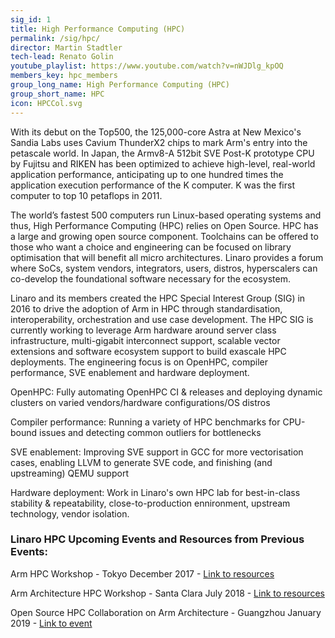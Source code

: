 ```yaml
---
sig_id: 1
title: High Performance Computing (HPC)
permalink: /sig/hpc/
director: Martin Stadtler
tech-lead: Renato Golin
youtube_playlist: https://www.youtube.com/watch?v=nWJDlg_kpOQ
members_key: hpc_members
group_long_name: High Performance Computing (HPC)
group_short_name: HPC
icon: HPCCol.svg
---
```

With its debut on the Top500, the 125,000-core Astra at New Mexico's Sandia Labs uses Cavium ThunderX2 chips to mark Arm's entry into the petascale world. In Japan, the Armv8-A 512bit SVE Post-K prototype CPU by Fujitsu and RIKEN has been optimized to achieve high-level, real-world application performance, anticipating up to one hundred times the application execution performance of the K computer. K was the first computer to top 10 petaflops in 2011.

The world’s fastest 500 computers run Linux-based operating systems and thus, High Performance Computing (HPC) relies on Open Source. HPC has a large and growing open source component. Toolchains can be offered to those who want a choice and engineering can be focused on library optimisation that will benefit all micro architectures. Linaro provides a forum where SoCs, system vendors, integrators, users, distros, hyperscalers can co-develop the foundational software necessary for the ecosystem.

Linaro and its members created the HPC Special Interest Group (SIG) in 2016 to drive the adoption of Arm in HPC through standardisation, interoperability, orchestration and use case development. The HPC SIG is currently working to leverage Arm hardware around server class infrastructure, multi-gigabit interconnect support, scalable vector extensions and software ecosystem support to build exascale HPC deployments. The engineering focus is on OpenHPC, compiler performance, SVE enablement and hardware deployment.

OpenHPC: Fully automating OpenHPC CI & releases and deploying dynamic clusters on varied vendors/hardware configurations/OS distros

Compiler performance: Running a variety of HPC benchmarks for CPU-bound issues and detecting common outliers for bottlenecks

SVE enablement: Improving SVE support in GCC for more vectorisation cases, enabling LLVM to generate SVE code, and finishing (and upstreaming) QEMU support

Hardware deployment: Work in Linaro's own HPC lab for best-in-class stability & repeatability, close-to-production ennironment, upstream technology, vendor isolation.

### Linaro HPC Upcoming Events and Resources from Previous Events: ###

Arm HPC Workshop - Tokyo December 2017 - [Link to resources](https://www.linaro.org/events/armhpcjapan2017/#schedule)

Arm Architecture HPC Workshop - Santa Clara July 2018 - [Link to resources](https://www.linaro.org/latest/events/arm-hpc-santa-clara-2018/#resources)

Open Source HPC Collaboration on Arm Architecture - Guangzhou January 2019 - [Link to event](https://www.linaro.org/latest/events/hpc-asia-2019/)
